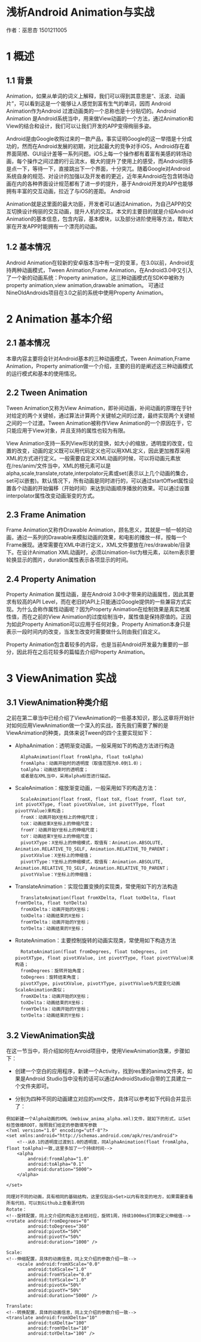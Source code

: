 # 浅析Android Animation与实战

作者：巫思杏 1501211005


# 1 概述



## 1.1 背景
Animation，如果从单词的词义上解释，我们可以得到其意思是“、活波、动画片”，可以看到这是一个能够让人感觉到富有生气的单词，因而 Android Animation作为Android 过渡动画类的一个总称也是十分贴切的。Android Animation 是Android系统当中，用来做View动画的一个方法，通过Animation和View的结合和设计，我们可以让我们开发的APP变得绚丽多姿。

Android是由Google收购过来的一款产品，事实证明Google的这一举措是十分成功的，然而在Android发展的初期，对比起最大的竞争对手iOS，Android存在着界面简陋、GUI设计差等一系列问题。iOS上每一个操作都有着富有美感的转场动画，每个操作之间过渡的行云流水，极大的提升了使用上的感受，而Android则多是点一下，等待一下，直接跳出下一个界面，十分突兀。随着Google对Android系统自身的规范、对设计的加强以及开发者的更近，近年来Android在包含转场动画在内的各种界面设计规范都有了进一步的提升，基于Android开发的APP也能够拥有丰富的交互动画，拉近了与iOS的差距。
Android 

Animation就是这里面的最大功臣，开发者可以通过Animation，为自己APP的交互切换设计绚丽的交互动画，提升人机的交互。本文的主要目的就是介绍Android Animation的基本信息，包含内容，基本模块，以及部分进阶使用等方法，帮助大家在开发APP时能拥有一个漂亮的动画。

## 1.2 基本情况


Android Animation在较新的安卓版本当中有一定的变革，在3.0以前，Android支持两种动画模式，Tween Animation,Frame Animation，在Android3.0中又引入了一个新的动画系统：Property animation，这三种动画模式在SDK中被称为property animation,view animation,drawable animation。 可通过NineOldAndroids项目在3.0之前的系统中使用Property Animation。

# 2 Animation 基本介绍


## 2.1 基本情况

本章内容主要将会针对Android基本的三种动画模式，Tween Animation,Frame Animation，Property animation做一个介绍，主要的目的是阐述这三种动画模式的运行模式和基本的使用情况。

## 2.2 Tween Animation

Tween Animation又称为View Animation，即补间动画，补间动画的原理在于针对给定的两个关键帧，通过算法计算两个关键帧之间的过渡，最终实现两个关键帧之间的一个过渡。Tween Animation被称作View Animation的一个原因在于，它只能应用于View对象，并且支持的属性也较为有限。

View Animation支持一系列View形状的变换，如大小的缩放，透明度的改变，位置的改变，动画的定义既可以用代码定义也可以用XML定义，因此更加推荐采用XML的方式进行定义。一般需要自定义XML动画的时候，可以将动画元素放在/res/anim/文件当中，XML的根元素可以是alpha,scale,translate,rotate,interpolator元素或set(表示以上几个动画的集合，set可以嵌套)。默认情况下，所有动画是同时进行的，可以通过startOffset属性设置各个动画的开始偏移（开始时间）来达到动画顺序播放的效果。可以通过设置interpolator属性改变动画渐变的方式。

## 2.3 Frame Animation

Frame Animation又称作Drawable Animation，顾名思义，其就是一帧一帧的动画，通过一系列的Drawable来模拟动画的效果，和电影的播放一样，按每一个Frame展现。通常需要在XML中进行定义，XML文件要放在/res/drawable/目录下。在设计Animation XML动画时，必须以nimation-list为根元素，以item表示要轮换显示的图片，duration属性表示各项显示的时间。

## 2.4 Property Animation

Property Animation 属性动画，是在Android 3.0中才带来的动画属性，因此其要求有较高的API Level，而在老旧的API上只能通过Google提供的一些兼容方式实现。为什么会称作属性动画呢？因为Property Animation在绘制效果是真实地属性值，而在之前的View Animation的过度绘制当中，属性值是保持原值的。正因为如此Property Animation可以应用于任何对象，Property Animation本身只是表示一段时间内的改变，当发生改变时需要做什么则由我们自定义。

Property Animation包含着较多的内容，也是当前Android开发最为重要的一部分，因此将在之后花较多的篇幅去介绍Property Animation。

# 3 ViewAnimation 实战

## 3.1 ViewAnimation种类介绍

之前在第二章当中已经介绍了ViewAnimation的一些基本知识，那么这章将开始针对如何应用ViewAnimation做一个深入的实战，首先我们需要了解的是ViewAnimation的种类，具体来说Tween的四个主要实现如下：
* AlphaAnimation：透明渐变动画，一般采用如下的构造方法进行构造

        AlphaAnimation(float fromAlpha, float toAlpha)
    	fromAlpha：动画开始时的透明度（取值范围为0.0到1.0）；
        toAlpha：动画结束时的透明度；
    	或者是在XML当中，采用alpha标签进行描述。
* ScaleAnimation：缩放渐变动画，一般采用如下的构造方法：


        ScaleAnimation(float fromX, float toX, float fromY, float toY, int pivotXType, float pivotXValue, int pivotYType, float pivotYValue)来构造；
        fromX：动画开始X坐标上的伸缩尺度；
        toX：动画结束X坐标上的伸缩尺度；
        fromY：动画开始Y坐标上的伸缩尺度；
        toY：动画结束Y坐标上的伸缩尺度；
        pivotXType：X坐标上的伸缩模式，取值有：Animation.ABSOLUTE, Animation.RELATIVE_TO_SELF, Animation.RELATIVE_TO_PARENT；
        pivotXValue：X坐标上的伸缩值；
        pivotYType：Y坐标上的伸缩模式，取值有：Animation.ABSOLUTE, Animation.RELATIVE_TO_SELF, Animation.RELATIVE_TO_PARENT；
        pivotYValue：Y坐标上的伸缩值；


* TranslateAnimation：实现位置变换的实现类，常使用如下的方法构造
 
        TranslateAnimation(float fromXDelta, float toXDelta, float fromYDelta, float toYDelta)
        fromXDelta：动画开始的X坐标；
        toXDelta：动画结束的X坐标；
        fromYDelta：动画开始的Y坐标；
        toYDelta：动画结束的Y坐标；
* RotateAnimation：主要控制旋转的动画实现类，常使用如下构造方法

        RotateAnimation(float fromDegrees, float toDegrees, int pivotXType, float pivotXValue, int pivotYType, float pivotYValue)来构造；
        fromDegrees：旋转开始角度；
        toDegrees：旋转结束角度；
        pivotXType, pivotXValue, pivotYType, pivotYValue与尺度变化动画ScaleAnimation类似；
        fromXDelta：动画开始的X坐标；
        toXDelta：动画结束的X坐标；
        fromYDelta：动画开始的Y坐标；
        toYDelta：动画结束的Y坐标；

## 3.2 ViewAnimation实战

在这一节当中，将介绍如何在Anroid项目中，使用ViewAnimation效果，步骤如下：

* 创建一个空白的应用程序，新建一个Activity，找到res里的anima文件夹，如果是Android Studio当中没有的话可以通过AndroidStudio自带的工具建立一个文件夹即可。


* 分别为四种不同的动画建立对应的xml文件，具体可以参考如下代码合并显示了：

```
例如新建一个Alpha动画的XML（mebiuw_anima_alpha.xml)文件，就如下的形式，以Set标签做维ROOT，按照我们给定的参数填写参数
<?xml version="1.0" encoding="utf-8"?>
<set xmlns:android="http://schemas.android.com/apk/res/android">
    <!--从0.1的透明度过渡到1.0的透明度，同AlphaAnimation(float fromAlpha, float toAlpha)一致,这里多加了一个持续时间-->
    <alpha
        android:fromAlpha="1.0"
        android:toAlpha="0.1"
        android:duration="5000">
    </alpha>

</set>

同理对不同的动画，具有相同的基础结构，这里仅贴出<Set>以内有改变的地方，如果需要查看所有代码，可以到Github上查看源代码
Rotate：
<!--旋转配置，同上文介绍的构造方法相对应，旋转1周，持续1000ms们同事定义伸缩值-->
<rotate android:fromDegrees="0"
        android:toDegrees="360"
        android:pivotX="50%"
        android:pivotY="50%"
        android:duration="1000" />

Scale:
<!--伸缩配置，具体的动画信息，同上文介绍的参数介绍一致-->
    <scale android:fromXScale="0.0"
        android:toXScale="1.0"
        android:fromYScale="0.0"
        android:toYScale="1.0"
        android:pivotX="50%"
        android:pivotY="50%"
        android:duration="5000" />

Translate:
<!--转换配置，具体的动画信息，同上文介绍的参数介绍一致-->
<translate android:fromXDelta="10"
        android:toXDelta="100"
        android:fromYDelta="10"
        android:toYDelta="100" />     

```

